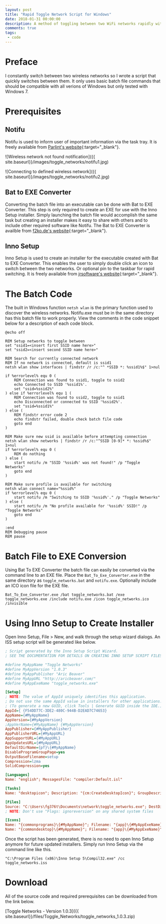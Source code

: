 ```yaml
---
layout: post
title: "Rapid Toggle Network Script for Windows"
date: 2018-01-31 00:00:00
description: A method of toggling between two WiFi networks rapidly with Windows
comments: true
tags: 
 - code
---
```


# Preface
I constantly switch between two wireless networks so I wrote a script that quickly switches between them. It only uses basic batch file commands that should be compatible with all verions of Windows but only tested with Windows 7. 

# Prerequisites
## Notifu
Notifu is used to inform user of important information via the task tray. It is freely available from [Parlint's website](https://www.paralint.com/projects/notifu/){:target="_blank"}. 

![Wireless network not found notification]({{ site.baseurl}}/images/toggle_networks/notifu1.jpg)

![Connecting to defined wireless network]({{ site.baseurl}}/images/toggle_networks/notifu2.jpg)

## Bat to EXE Converter
Converting the batch file into an executable can be done with Bat to EXE Converter. This step is only required to create an EXE for use with the Inno Setup installer. Simply launching the batch file would accomplish the same task but creating an installer makes it easy to share with others and to include other required software like Notifu. The Bat to EXE Converter is availble from [f2ko.de's website](http://www.f2ko.de/en/b2e.php){:target="_blank"}.

## Inno Setup
Inno Setup is used to create an installer for the executable created with Bat to EXE Converter. This enables the user to simply double click an icon to switch between the two networks. Or optional pin to the taskbar for rapid switching. It is freely available from [jrsoftware's website](http://www.jrsoftware.org/isinfo.php){:target="_blank"}.

# The Batch Code
The built in Windows function `netsh wlan` is the primary function used to discover the wireless networks. Notifu.exe must be in the same directory has this batch file to work properly. View the comments in the code snippet below for a description of each code block.

```Batchfile
@echo off

REM Setup networks to toggle between
set "ssid1=<insert first SSID name here>"
set "ssid2=<insert second SSID name here>"

REM Search for currently connected network
REM If no network is connected, default is ssid1
netsh wlan show interfaces | findstr /r /c:"^ *SSID *: %ssid1%$" 1>nul

if %errorlevel% equ 0 (
	REM Connection was found to ssid1, toggle to ssid2
	echo Connected to SSID '%ssid1%'.
	set "ssid=%ssid2%"
) else if %errorlevel% equ 1 (
	REM Connection was found to ssid2, toggle to ssid1
	echo Disconnected or connected to SSID '%ssid2%'.
	set "ssid=%ssid1%"
) else (
	REM findstr error code 2
	echo findstr failed, double check batch file code
	goto end
)

REM Make sure new ssid is available before attempting connection
netsh wlan show networks | findstr /r /c:"^SSID [0-9]* *: %ssid%$" 1>nul
if %errorlevel% equ 0 (
	REM do nothing
) else (
	start notifu /m "SSID '%ssid%' was not found!" /p "Toggle Networks"
	goto end
)

REM Make sure profile is available for switching
netsh wlan connect name="%ssid%"
if %errorlevel% equ 0 (
	start notifu /m "Switching to SSID '%ssid%'." /p "Toggle Networks"
) else (
	start notifu /m "No profile available for '%ssid%' SSID!" /p "Toggle Networks" 
	goto end
)

:end
REM Debugging pause
REM pause
```

# Batch File to EXE Conversion
Using Bat To EXE Converter the batch file can easily be converted via the command line to an EXE file. Place the `Bat_To_Exe_Converter.exe` in the same directory as `toggle_networks.bat` and `notifu.exe`. Optionally include an ICO icon file for the EXE file.

```Batchfile
Bat_To_Exe_Converter.exe /bat toggle_networks.bat /exe toggle_networks.exe /include notifu.exe /icon toggle_networks.ico /invisible
```

# Using Inno Setup to Create Installer
Open Inno Setup, File > New, and walk through the setup wizard dialogs. An ISS setup script will be generated like below.

```ini
; Script generated by the Inno Setup Script Wizard.
; SEE THE DOCUMENTATION FOR DETAILS ON CREATING INNO SETUP SCRIPT FILES!

#define MyAppName "Toggle Networks"
#define MyAppVersion "1.0.3"
#define MyAppPublisher "Aric Beaver"
#define MyAppURL "http://aricbeaver.com/"
#define MyAppExeName "toggle_networks.exe"

[Setup]
; NOTE: The value of AppId uniquely identifies this application.
; Do not use the same AppId value in installers for other applications.
; (To generate a new GUID, click Tools | Generate GUID inside the IDE.)
AppId={ {F54DD77C-3DE2-480C-944B-D2EAD7C74653}
AppName={#MyAppName}
AppVersion={#MyAppVersion}
;AppVerName={#MyAppName} {#MyAppVersion}
AppPublisher={#MyAppPublisher}
AppPublisherURL={#MyAppURL}
AppSupportURL={#MyAppURL}
AppUpdatesURL={#MyAppURL}
DefaultDirName={pf}\{#MyAppName}
DisableProgramGroupPage=yes
OutputBaseFilename=setup
Compression=lzma
SolidCompression=yes

[Languages]
Name: "english"; MessagesFile: "compiler:Default.isl"

[Tasks]
Name: "desktopicon"; Description: "{cm:CreateDesktopIcon}"; GroupDescription: "{cm:AdditionalIcons}";

[Files]
Source: "C:\Users\fg376t\Documents\network\toggle_networks.exe"; DestDir: "{app}"; Flags: ignoreversion
; NOTE: Don't use "Flags: ignoreversion" on any shared system files

[Icons]
Name: "{commonprograms}\{#MyAppName}"; Filename: "{app}\{#MyAppExeName}"
Name: "{commondesktop}\{#MyAppName}"; Filename: "{app}\{#MyAppExeName}"; Tasks: desktopicon

```

Once the script has been generated, there is no need to open Inno Setup anymore for future updated installers. Simply run Inno Setup via the command line like this.

```Batchfile
"C:\Program Files (x86)\Inno Setup 5\Compil32.exe" /cc toggle_networks.iss
```

# Download
All of the source code and required prerequisites can be downloaded from the link below.

[Toggle Networks - Version 1.0.3]({{ site.baseurl}}/files/Toggle_Networks/toggle_networks_1.0.3.zip)
